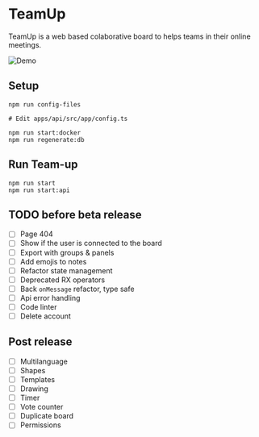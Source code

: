 # TeamUp

TeamUp is a web based colaborative board to helps teams in their online meetings.

![Demo](https://github.com/juanfran/team-up/blob/main/resources/demo-teamup-new.gif)

## Setup

```console
npm run config-files

# Edit apps/api/src/app/config.ts

npm run start:docker
npm run regenerate:db
```

## Run Team-up

```console
npm run start
npm run start:api
```

## TODO before beta release

- [ ] Page 404
- [ ] Show if the user is connected to the board
- [ ] Export with groups & panels
- [ ] Add emojis to notes
- [ ] Refactor state management
- [ ] Deprecated RX operators
- [ ] Back `onMessage` refactor, type safe
- [ ] Api error handling
- [ ] Code linter
- [ ] Delete account

## Post release

- [ ] Multilanguage
- [ ] Shapes
- [ ] Templates
- [ ] Drawing
- [ ] Timer
- [ ] Vote counter
- [ ] Duplicate board
- [ ] Permissions
